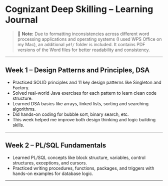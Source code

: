 # Cognizant Deep Skilling – Learning Journal

> 📌 **Note:** Due to formatting inconsistencies across different word processing applications and operating systems (I used WPS Office on my Mac), an additional `pdf/` folder is included. It contains PDF versions of the Word files for better readability and consistency.

---

## Week 1 – Design Patterns and Principles, DSA

- Practiced SOLID principles and 11 key design patterns like Singleton and Factory.  
- Solved real-world Java exercises for each pattern to learn clean code structure.  
- Learned DSA basics like arrays, linked lists, sorting and searching algorithms.  
- Did hands-on coding for bubble sort, binary search, etc.  
- This week helped me improve both design thinking and logic building skills.

---

## Week 2 – PL/SQL Fundamentals

- Learned PL/SQL concepts like block structure, variables, control structures, exceptions, and cursors.  
- Practiced writing procedures, functions, packages, and triggers with hands-on examples for database logic.

---
